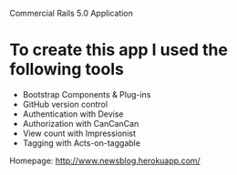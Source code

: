 Commercial Rails 5.0 Application

# To create this app I used the following tools


* Bootstrap Components & Plug-ins
* GitHub version control
* Authentication with Devise
* Authorization with CanCanCan
* View count with Impressionist
* Tagging with Acts-on-taggable


Homepage: http://www.newsblog.herokuapp.com/
